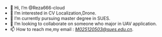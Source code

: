 - 👋 Hi, I’m @Reza666-cloud
- 👀 I’m interested in CV Localization,Drone.
- 🌱 I’m currently pursuing master degree in SUES.
- 💞️ I’m looking to collaborate on someone who major in UAV application.
- 📫 How to reach me,my email : *M025120503@sues.edu.cn*.

<!---
Reza666-cloud/Reza666-cloud is a ✨ special ✨ repository because its `README.md` (this file) appears on your GitHub profile.
You can click the Preview link to take a look at your changes.
--->
